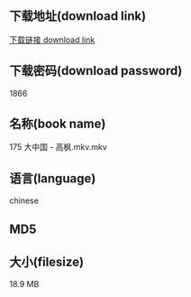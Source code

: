 ## 下载地址(download link)
[下载链接 download link](https://voluble-croquembouche-d321dc.netlify.app/?s=175+%E5%A4%A7%E4%B8%AD%E5%9B%BD+-+%E9%AB%98%E6%9E%AB.mkv)

## 下载密码(download password)
1866

## 名称(book name)
175 大中国 - 高枫.mkv.mkv

## 语言(language)
chinese

## MD5


## 大小(filesize)
18.9 MB
